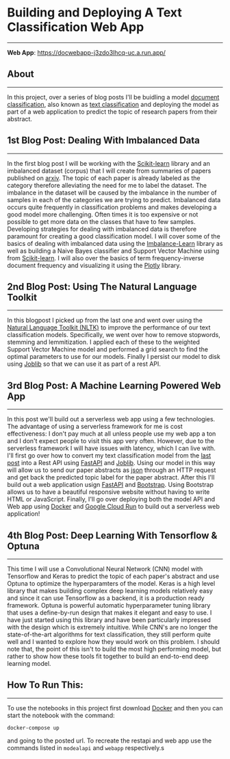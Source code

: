 # Building and Deploying A Text Classification Web App
-----------------

**Web App**: https://docwebapp-j3zdo3lhcq-uc.a.run.app/


## About
------
In this project, over a series of blog posts I'll be buidling a model [document classification](https://en.wikipedia.org/wiki/Document_classification), also known as [text classification](https://monkeylearn.com/text-classification/) and deploying the model as part of a web application to predict the topic of research papers from their abstract.


## 1st Blog Post: Dealing With Imbalanced Data
-----
In the first blog post I will be working with the <a href="http://scikit-learn.org/">Scikit-learn</a> library and an imbalanced dataset (corpus) that I will create from summaries of papers published on [arxiv](https://arxiv.org). The topic of each paper is already labeled as the category therefore alleviating the need for me to label the dataset. The imbalance in the dataset will be caused by the imbalance in the number of samples in each of the categories we are trying to predict. Imbalanced data occurs quite frequently in classification problems and makes developing a good model more challenging. Often times it is too expensive or not possible to get more data on the classes that have to few samples. Developing strategies for dealing with imbalanced data is therefore paramount for creating a good classification model.  I will cover some of the basics of dealing with imbalanced data using the [Imbalance-Learn](https://imbalanced-learn.readthedocs.io/en/stable/) library as well as building a Naive Bayes classifier and Support Vector Machine using  from <a href="http://scikit-learn.org/">Scikit-learn</a>. I will also over the basics of term frequency-inverse document frequency and visualizing it using the [Plotly](https://plotly.com/python/) library.


## 2nd Blog Post: Using The Natural Language Toolkit 
-----
In this blogpost I picked up from the last one and went over using the [Natural Language Toolkit (NLTK)](https://www.nltk.org/) to improve the performance of our text classification models. Specifically, we went over how to remove stopwords, stemming and lemmitization. I applied each of these to the weighted Support Vector Machine model and performed a grid search to find the optimal parameters to use for our models. Finally I persist our model to disk using [Joblib](https://joblib.readthedocs.io/en/latest/) so that we can use it as part of a rest API.


## 3rd Blog Post: A Machine Learning Powered Web App
-----
In this post we'll build out a serverless web app using a few technologies. The advantage of using a serverless framework for me is cost effectiveness: I don't pay much at all unless people use my web app a ton and I don't expect people to visit this app very often. However, due to the serverless framework I will have issues with latency, which I can live with. I'll first go over how to convert my text classification model from the [last post](http://michael-harmon.com/blog/NLP2.html) into a Rest API using [FastAPI](https://fastapi.tiangolo.com/) and [Joblib](https://joblib.readthedocs.io/en/latest/). Using our model in this way will allow us to send our paper abstracts as [json](https://en.wikipedia.org/wiki/JSON) through an HTTP request and get back the predicted topic label for the paper abstract. After this I'll build out a web application usign [FastAPI](https://fastapi.tiangolo.com/) and [Bootstrap](https://getbootstrap.com/). Using Bootstrap allows us to have a beautiful responsive website without having to write HTML or JavaScript. Finally, I'll go over deploying both the model API and Web app using [Docker](https://www.docker.com/) and [Google Cloud Run](https://cloud.google.com/run) to build out a serverless web application!


## 4th Blog Post:  Deep Learning With Tensorflow & Optuna
-----
This time I will use a Convolutional Neural Network (CNN) model with Tensorflow and Keras to predict the topic of each paper's abstract and use Optuna to optimize the hyperparamters of the model. Keras is a high level library that makes building complex deep learning models relatively easy and since it can use Tensorflow as a backend, it is a production ready framework. Optuna is powerful automatic hyperparameter tuning library that uses a define-by-run design that makes it elegant and easy to use. I have just started using this library and have been particularly impressed with the design which is extremely intuitive. While CNN's are no longer the state-of-the-art algorithms for text classification, they still perform quite well and I wanted to explore how they would work on this problem. I should note that, the point of this isn't to build the most high performing model, but rather to show how these tools fit together to build an end-to-end deep learning model.

## How To Run This:
------

To use the notebooks in this project first download [Docker](https://www.docker.com/) and then you can start the notebook with the command:

	docker-compose up

and going to the posted url. To recreate the restapi and web app use the commands listed in `modealapi` and `webapp` respectively.s
